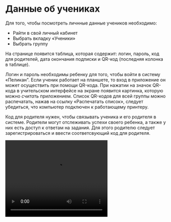 # Данные об учениках

Для того, чтобы посмотреть личнные данные учеников необходимо:
- Pайти в свой личный кабинет
- Выбрать вкладку «Ученики»
- Выбрать группу


На странице появится таблица, которая содержит: логин, пароль, код для родителей, дата окончания подписки и QR-код (последняя колонка в таблице). 

Логин и пароль необходимы ребенку для того, чтобы войти в систему «Пеликан". Если ученик работает на планшете, то вход в приложение он может осуществить при помощи QR-кода. При нажатии на значок QR-кода в учительском интерфейсе на экране появится картинка, которую можно *считать* приложением.  Список QR-кодов для всей группы можно распечатать, нажав на ссылку «Распечатать список», следует убедиться, что компьютер подключен к работающему принтеру.

Код для родителя нужен, чтобы связывать ученика и его родителя в системе. Родители могут отслеживать успехи своего ребенка, а также у них есть доступ к ответам на задания. Для этого родителю следует зарегистрироваться и ввести соответсвующий код для родителя. 


<video width="320" height="240" controls=true src="https://s3-eu-west-1.amazonaws.com/edu-prod/video/help_videos/12.mp4" type="video/mp4" />
